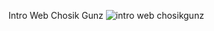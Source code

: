 Intro Web Chosik Gunz
![intro web chosikgunz](https://raw.githubusercontent.com/WhyWolfie/GunZ-The-Duel/master/website/intro%20websites/intro%20web%20chosik%20gunz/introwebchosikgunz.png)
